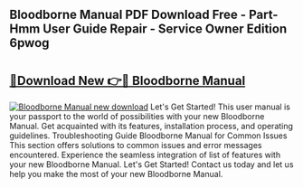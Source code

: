 ## Bloodborne Manual PDF Download Free - Part-Hmm User Guide Repair - Service Owner Edition 6pwog

# <h2><a href="http://bc16970.oget.top/?id=Bloodborne+Manual">🔗Download New 👉🔴 Bloodborne Manual</a></h2>

[![Bloodborne Manual new download](https://i.imgur.com/5g1atiW.png)](http://bc16970.oget.top/?id=Bloodborne+Manual)
Let's Get Started! This user manual is your passport to the world of possibilities with your new Bloodborne Manual. Get acquainted with its features, installation process, and operating guidelines. Troubleshooting Guide Bloodborne Manual for Common Issues This section offers solutions to common issues and error messages encountered. Experience the seamless integration of list of features with your new Bloodborne Manual. Let's Get Started! Contact us today and let us help you make the most of your new Bloodborne Manual.
